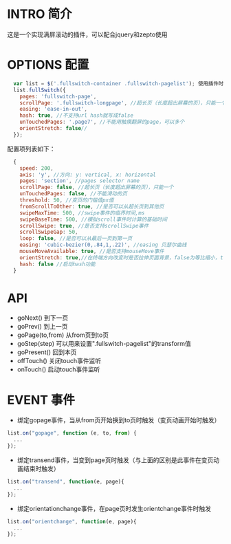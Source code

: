# INTRO 简介
这是一个实现满屏滚动的插件，可以配合jquery和zepto使用
# OPTIONS 配置
```javascript
  var list = $('.fullswitch-container .fullswitch-pagelist'); 使用插件时结构层次须与本例一致，但不一定用ul或li标签，
  list.fullSwitch({
    pages: 'fullswitch-page', 
    scrollPage: '.fullswitch-longpage', //超长页（长度超出屏幕的页），只能一个
    easing: 'ease-in-out',
    hash: true, //不支持url hash就写成false
    unTouchedPages: '.page7', //不能用触摸翻屏的page，可以多个
    orientStretch: false//
  });
```
  配置项列表如下：
```javascript
  {
    speed: 200,
    axis: 'y', //方向: y: vertical, x: horizontal
    pages: 'section', //pages selector name
    scrollPage: false, //超长页（长度超出屏幕的页），只能一个
    unTouchedPages: false, //不能滑动的页
    threshold: 50, //变页的门槛值px值
    fromScrollToOther: true, //是否可以从超长页到其他页
    swipeMaxTime: 500, //swipe事件的临界时间,ms
    swipeBaseTime: 500, //模拟scroll事件时计算的基础时间
    scrollSwipe: true, //是否支持scrollSwipe事件
    scrollSwipeGap: 50,
    loop: false, //是否可以从最后一页到第一页
    easing: 'cubic-bezier(0,.84,1,.22)', //easing 贝瑟尔曲线
    mouseMoveAvailable: true, //是否支持mouseMove事件
    orientStretch: true,//在终端方向改变时是否拉伸页面背景，false为等比缩小，true为拉伸铺满
    hash: false //启动hash功能
  }
 ```
# API 
  * goNext() 到下一页
  * goPrev() 到上一页
  * goPage(to,from) 从from页到to页
  * goStep(step) 可以用来设置".fullswitch-pagelist"的transform值 
  * goPresent() 回到本页
  * offTouch() 关闭touch事件监听
  * onTouch() 启动touch事件监听
# EVENT 事件
  * 绑定gopage事件，当从from页开始换到to页时触发（变页动画开始时触发）
  ```javascript
  list.on("gopage", function (e, to, from) {
    ...
  });
  ```
  * 绑定transend事件，当变到page页时触发（与上面的区别是此事件在变页动画结束时触发）
  ```javascript
  list.on("transend", function(e, page){
    ...
  });
  ```
  * 绑定orientationchange事件，在page页时发生orientchange事件时触发
  ```javascript
  list.on("orientchange", function(e, page){
    ...
  }); 
  ```
